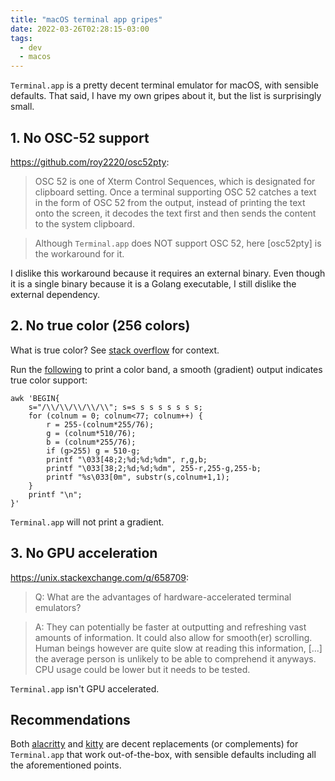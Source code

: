 ```yaml
---
title: "macOS terminal app gripes"
date: 2022-03-26T02:28:15-03:00
tags:
  - dev
  - macos
---
```


`Terminal.app` is a pretty decent terminal emulator for macOS, with sensible
defaults. That said, I have my own gripes about it, but the list is
surprisingly small.

<!--more-->

## 1. No OSC-52 support

https://github.com/roy2220/osc52pty:

> OSC 52 is one of Xterm Control Sequences, which is designated for clipboard setting. Once a terminal supporting OSC 52 catches a text in the form of OSC 52 from the output, instead of printing the text onto the screen, it decodes the text first and then sends the content to the system clipboard.

> Although `Terminal.app` does NOT support OSC 52, here [osc52pty] is the workaround for it.

I dislike this workaround because it requires an external binary. Even though it is a single binary because it is a Golang executable, I still dislike the external dependency.

## 2. No true color (256 colors)

What is true color? See [stack overflow](https://stackoverflow.com/questions/6403744/are-there-terminals-that-support-true-color) for context.

Run the [following](https://gist.github.com/XVilka/8346728) to print a color band, a smooth (gradient) output indicates true color support:

```shell
awk 'BEGIN{
    s="/\\/\\/\\/\\/\\"; s=s s s s s s s s;
    for (colnum = 0; colnum<77; colnum++) {
        r = 255-(colnum*255/76);
        g = (colnum*510/76);
        b = (colnum*255/76);
        if (g>255) g = 510-g;
        printf "\033[48;2;%d;%d;%dm", r,g,b;
        printf "\033[38;2;%d;%d;%dm", 255-r,255-g,255-b;
        printf "%s\033[0m", substr(s,colnum+1,1);
    }
    printf "\n";
}'
```

`Terminal.app` will not print a gradient.

## 3. No GPU acceleration

https://unix.stackexchange.com/q/658709:

> Q: What are the advantages of hardware-accelerated terminal emulators?

> A: They can potentially be faster at outputting and refreshing vast amounts of information. It could also allow for smooth(er) scrolling. Human beings however are quite slow at reading this information, [...] the average person is unlikely to be able to comprehend it anyways. CPU usage could be lower but it needs to be tested.

`Terminal.app` isn't GPU accelerated.

## Recommendations

Both [alacritty][alacritty] and [kitty][kitty] are decent replacements (or complements) for `Terminal.app` that work out-of-the-box, with sensible defaults including all the aforementioned points.


[alacritty]: https://alacritty.org
[kitty]: https://sw.kovidgoyal.net/kitty/
